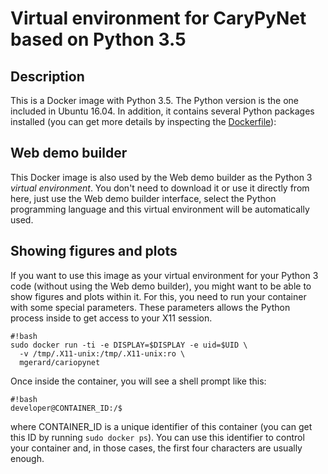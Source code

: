 # Virtual environment for CaryPyNet based on Python 3.5 #

## Description ##
This is a Docker image with Python 3.5. The Python version is the one included in Ubuntu 16.04. In addition, it contains several Python packages installed (you can get more details by inspecting the [Dockerfile](https://github.com/mgerard/cariopynet/blob/master/Dockerfile)):

## Web demo builder ##
This Docker image is also used by the Web demo builder as the Python 3 *virtual environment*. You don't need to download it or use it directly from here, just use the Web demo builder interface, select the Python programming language and this virtual environment will be automatically used.

## Showing figures and plots ##
If you want to use this image as your virtual environment for your Python 3 code (without using the Web demo builder), you might want to be able to show figures and plots within it. For this, you need to run your container with some special parameters. These parameters allows the Python process inside to get access to your X11 session.

    #!bash
    sudo docker run -ti -e DISPLAY=$DISPLAY -e uid=$UID \
      -v /tmp/.X11-unix:/tmp/.X11-unix:ro \
      mgerard/cariopynet

Once inside the container, you will see a shell prompt like this:

    #!bash
    developer@CONTAINER_ID:/$

where CONTAINER_ID is a unique identifier of this container (you can get this ID by running `sudo docker ps`). You can use this identifier to control your container and, in those cases, the first four characters are usually enough.
